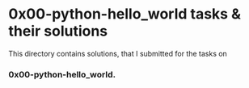# 0x00-python-hello_world tasks & their solutions
This directory contains solutions,
that I submitted for the tasks on
### 0x00-python-hello_world.
